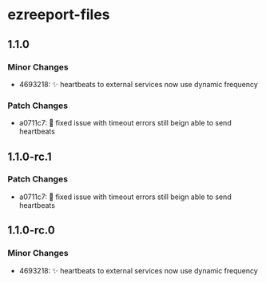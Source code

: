# ezreeport-files

## 1.1.0

### Minor Changes

- 4693218: ✨ heartbeats to external services now use dynamic frequency

### Patch Changes

- a0711c7: 🐛 fixed issue with timeout errors still beign able to send heartbeats

## 1.1.0-rc.1

### Patch Changes

- a0711c7: 🐛 fixed issue with timeout errors still beign able to send heartbeats

## 1.1.0-rc.0

### Minor Changes

- 4693218: ✨ heartbeats to external services now use dynamic frequency
